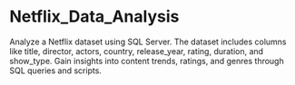 # Netflix_Data_Analysis
Analyze a Netflix dataset using SQL Server. The dataset includes columns like title, director, actors, country, release_year, rating, duration, and show_type. Gain insights into content trends, ratings, and genres through SQL queries and scripts.
